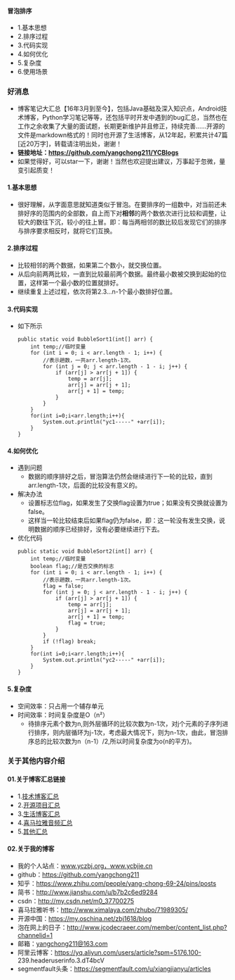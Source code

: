 #### 冒泡排序
- 1.基本思想
- 2.排序过程
- 3.代码实现
- 4.如何优化
- 5.复杂度
- 6.使用场景


### 好消息
- 博客笔记大汇总【16年3月到至今】，包括Java基础及深入知识点，Android技术博客，Python学习笔记等等，还包括平时开发中遇到的bug汇总，当然也在工作之余收集了大量的面试题，长期更新维护并且修正，持续完善……开源的文件是markdown格式的！同时也开源了生活博客，从12年起，积累共计47篇[近20万字]，转载请注明出处，谢谢！
- **链接地址：https://github.com/yangchong211/YCBlogs**
- 如果觉得好，可以star一下，谢谢！当然也欢迎提出建议，万事起于忽微，量变引起质变！



#### 1.基本思想
- 很好理解，从字面意思就知道类似于冒泡。在要排序的一组数中，对当前还未排好序的范围内的全部数，自上而下对**相邻**的两个数依次进行比较和调整，让较大的数往下沉，较小的往上冒。即：每当两相邻的数比较后发现它们的排序与排序要求相反时，就将它们互换。


#### 2.排序过程
- 比较相邻的两个数据，如果第二个数小，就交换位置。
- 从后向前两两比较，一直到比较最前两个数据。最终最小数被交换到起始的位置，这样第一个最小数的位置就排好。
- 继续重复上述过程，依次将第2.3...n-1个最小数排好位置。


#### 3.代码实现
- 如下所示
    ```
    public static void BubbleSort1(int[] arr) {
        int temp;//临时变量
        for (int i = 0; i < arr.length - 1; i++) {
            //表示趟数，一共arr.length-1次。
            for (int j = 0; j < arr.length - 1 - i; j++) {
                if (arr[j] > arr[j + 1]) {
                    temp = arr[j];
                    arr[j] = arr[j + 1];
                    arr[j + 1] = temp;
                }
            }
        }
        for(int i=0;i<arr.length;i++){
            System.out.println("yc1-----" +arr[i]);
        }
    }
    ```


#### 4.如何优化
- 遇到问题
    - 数据的顺序排好之后，冒泡算法仍然会继续进行下一轮的比较，直到arr.length-1次，后面的比较没有意义的。
- 解决办法
    - 设置标志位flag，如果发生了交换flag设置为true；如果没有交换就设置为false。
    - 这样当一轮比较结束后如果flag仍为false，即：这一轮没有发生交换，说明数据的顺序已经排好，没有必要继续进行下去。
- 优化代码
    ```
    public static void BubbleSort2(int[] arr) {
        int temp;//临时变量
        boolean flag;//是否交换的标志
        for (int i = 0; i < arr.length - 1; i++) {
            //表示趟数，一共arr.length-1次。
            flag = false;
            for (int j = 0; j < arr.length - 1 - i; j++) {
                if (arr[j] > arr[j + 1]) {
                    temp = arr[j];
                    arr[j] = arr[j + 1];
                    arr[j + 1] = temp;
                    flag = true;
                }
            }
            if (!flag) break;
        }
        for(int i=0;i<arr.length;i++){
            System.out.println("yc2-----" +arr[i]);
        }
    }
    ```


#### 5.复杂度
- 空间效率：只占用一个辅存单元
- 时间效率：时间复杂度是O（n²）
    - 待排序元素个数为n,则外层循环的比较次数为n-1次，对j个元素的子序列进行排序，则内层循环为j-1次，考虑最大情况下，则为n-1次，由此，冒泡排序总的比较次数为n（n-1）/2,所以时间复杂度为o(n的平方)。


### 关于其他内容介绍
#### 01.关于博客汇总链接
- 1.[技术博客汇总](https://www.jianshu.com/p/614cb839182c)
- 2.[开源项目汇总](https://blog.csdn.net/m0_37700275/article/details/80863574)
- 3.[生活博客汇总](https://blog.csdn.net/m0_37700275/article/details/79832978)
- 4.[喜马拉雅音频汇总](https://www.jianshu.com/p/f665de16d1eb)
- 5.[其他汇总](https://www.jianshu.com/p/53017c3fc75d)



#### 02.关于我的博客
- 我的个人站点：www.yczbj.org，www.ycbjie.cn
- github：https://github.com/yangchong211
- 知乎：https://www.zhihu.com/people/yang-chong-69-24/pins/posts
- 简书：http://www.jianshu.com/u/b7b2c6ed9284
- csdn：http://my.csdn.net/m0_37700275
- 喜马拉雅听书：http://www.ximalaya.com/zhubo/71989305/
- 开源中国：https://my.oschina.net/zbj1618/blog
- 泡在网上的日子：http://www.jcodecraeer.com/member/content_list.php?channelid=1
- 邮箱：yangchong211@163.com
- 阿里云博客：https://yq.aliyun.com/users/article?spm=5176.100- 239.headeruserinfo.3.dT4bcV
- segmentfault头条：https://segmentfault.com/u/xiangjianyu/articles


